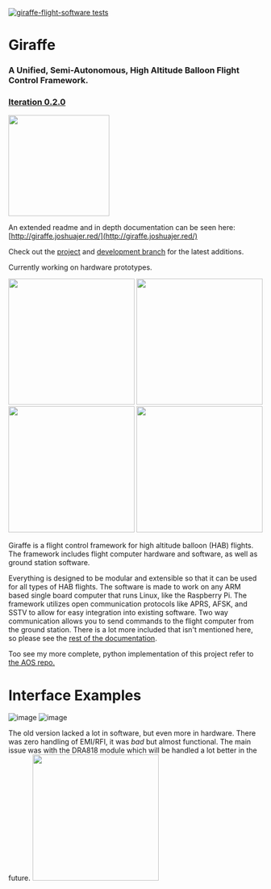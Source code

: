 [![giraffe-flight-software tests](https://github.com/joshua-jerred/Giraffe/actions/workflows/gfs-tests.yml/badge.svg)](https://github.com/joshua-jerred/Giraffe/actions/workflows/gfs-tests.yml)
# Giraffe
### A Unified, Semi-Autonomous, High Altitude Balloon Flight Control Framework.
### [Iteration 0.2.0](https://giraffe.joshuajer.red/md_docs_Doxygen_pages_versions.html)

<img src="https://user-images.githubusercontent.com/19292194/193437157-0a421f68-fa85-43bb-b372-1807a19c470d.png" height="200">

An extended readme and in depth documentation can be seen here: [http://giraffe.joshuajer.red/](http://giraffe.joshuajer.red/)

Check out the [project](https://github.com/users/joshua-jerred/projects/3) and 
[development branch](https://github.com/joshua-jerred/Giraffe/tree/development) 
for the latest additions.

Currently working on hardware prototypes.

<p float="left">
<img src="https://user-images.githubusercontent.com/19292194/206889714-6b0a2d1d-24f3-48b0-90d8-551f2f527981.png" height="250">
<img src="https://user-images.githubusercontent.com/19292194/206889718-702cd933-8cd7-4ca7-aa9a-46176b9ce56a.png" height="250">
<img src="https://user-images.githubusercontent.com/19292194/206889721-daaeecfa-2522-4d31-946d-b3c4137bdc87.png" height="250">
<img src="https://user-images.githubusercontent.com/19292194/206889719-72e4b6a4-320c-47e9-80a2-8c51772d9031.png" height="250">
</p>

Giraffe is a flight control framework for high altitude balloon (HAB) flights. 
The framework includes flight computer hardware and software, as well as 
ground station software. 

Everything is designed to be modular and extensible so that it can be used for
all types of HAB flights. The software is made to work on any ARM based single board
computer that runs Linux, like the Raspberry Pi. The framework utilizes open 
communication protocols like APRS, AFSK, and SSTV to allow for easy integration
into existing software. Two way communication allows you to send commands to the
flight computer from the ground station. There is a lot more included that isn't
mentioned here, so please see the [rest of the documentation](http://giraffe.joshuajer.red/).

Too see my more complete, python implementation of this project refer to [the AOS repo.](https://github.com/joshua-jerred/AOS)

# Interface Examples
![image](https://user-images.githubusercontent.com/19292194/208215526-439dd080-304d-4f2b-99b7-bd36bc93d637.png)
![image](https://user-images.githubusercontent.com/19292194/208215594-08b851af-7e70-4892-a6c8-c24be216a18a.png)



The old version lacked a lot in software, but even more in hardware. There was zero handling of EMI/RFI, it was *bad* but almost functional. The main issue was with the DRA818 module which will be handled a lot better in the future.
<img src="https://user-images.githubusercontent.com/19292194/174874402-ad9695dc-447e-425d-afe4-dd6350de5644.jpg" height="250">
